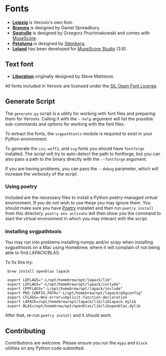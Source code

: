# Fonts

* **[Leipzig](https://github.com/rism-digital/leipzig)** is Verovio's own font.
* **[Bravura](https://github.com/steinbergmedia/bravura)** is designed by Daniel Spreadbury.
* **[Gootville](https://github.com/musescore/MuseScore/tree/master/fonts/gootville)** is designed by Grzegorz Pruchniakowski and comes with [MuseScore](https://musescore.org/).
* **[Petaluma](https://github.com/steinbergmedia/petaluma)** is designed by [Steinberg](https://www.steinberg.net/).
* **[Leland](https://github.com/MuseScoreFonts/Leland)** has been developed for [MuseScore Studio](https://musescore.org/) (3.6).

## Text font

* **[Liberation](http://www.ascendercorp.com/typedesigners.html)** originally designed by Steve Matteson.

All fonts included in Verovio are licensed under the [SIL Open Font License](http://scripts.sil.org/cms/scripts/page.php?item_id=OFL).

## Generate Script

The `generate.py` script is a utility for working with font files and preparing them for Verovio. Calling it with the
`--help` argument will list the possible sub-commands and options for working with the font files.

To extract the fonts, the `svgpathtools` module is required to exist in your Python environment.

To generate the `css`, `woff2`, and `svg` fonts you should have `fontforge` installed. The script will try to
auto-detect the path to fontforge, but you can also pass a path to the binary directly with the `--fontforge` argument.

If you are having problems, you can pass the `--debug` parameter, which will increase the verbosity of the script.

### Using poetry

Included are the necessary files to install a Python poetry-managed virtual environment. If you do not wish to use
these you may ignore them. You should make sure you have [Poetry](https://python-poetry.org) installed and then
run `poetry install` from this directory. `poetry env activate` will then show you the command to start
the virtual environment in which you may interact with the script.

### Installing svgpathtools

You may run into problems installing numpy and/or scipy when installing svgpathtools on a Mac using Homebrew, where it
will complain of not being able to find LAPACK/BLAS.

To fix this try:

```shell
 brew install openblas lapack

 export LDFLAGS="-L/opt/homebrew/opt/lapack/lib"
 export LDFLAGS="-L/opt/homebrew/opt/lapack/include"
 export CPPFLAGS="-L/opt/homebrew/opt/lapack/include"
 export PKG_CONFIG_PATH="-L/opt/homebrew/opt/lapack/pkgconfig"
 export CFLAGS=-Wno-error=implicit-function-declaration
 export LAPACK=/opt/homebrew/opt/lapack/lib/liblapack.dylib
 export BLAS=/opt/homebrew/opt/openblas/lib/libopenblas.dylib
```

After that, re-run `poetry install` and it should work.

## Contributing

Contributions are welcome. Please ensure you run the `mypy` and `black` utilities on any Python code submitted.

